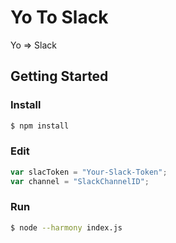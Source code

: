 # Yo To Slack

Yo => Slack

## Getting Started

### Install

```sh
$ npm install
```

### Edit

```javascript
var slacToken = "Your-Slack-Token";
var channel = "SlackChannelID";
```

### Run

```sh
$ node --harmony index.js
```
